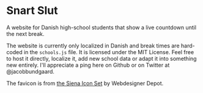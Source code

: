 # Snart Slut
A website for Danish high-school students that show a live countdown until the next break.

The website is currently only localized in Danish and break times are hard-coded in the `schools.js` file.
It is licensed under the MIT License. Feel free to host it directly, localize it, add new school data or adapt it into something new entirely. I'll appreciate a ping here on Github or on Twitter at @jacobbundgaard.

The favicon is from [the Siena Icon Set](http://www.webdesignerdepot.com/2009/03/200-free-exclusive-icons-siena/) by Webdesigner Depot.
